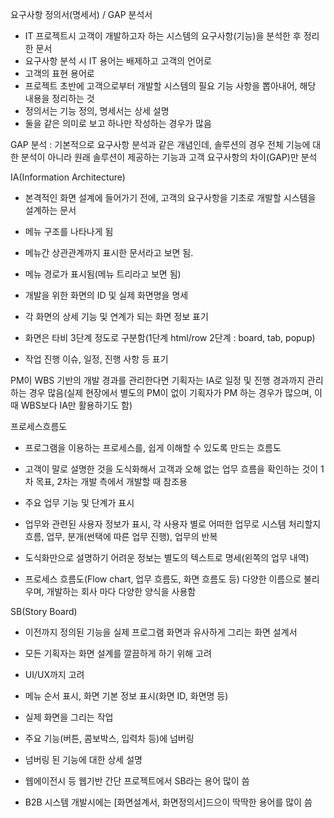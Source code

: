 요구사항 정의서(명세서) / GAP 분석서

- IT 프로젝트시 고객이 개발하고자 하는 시스템의 요구사항(기능)을 분석한 후 정리한 문서
- 요구사항 분석 시 IT 용어는 배제하고 고객의 언어로
- 고객의 표현 용어로
- 프로젝트 초반에 고객으로부터 개발할 시스템의 필요 기능 사항을 뽑아내어, 해당 내용을 정리하는 것
- 정의서는 기능 정의, 명세서는 상세 설명
- 둘을 같은 의미로 보고 하나만 작성하는 경우가 많음



GAP 분석 : 기본적으로 요구사항 분석과 같은 개념인데, 솔루션의 경우 전체 기능에 대한 분석이 아니라 원래 솔루션이 제공하는 기능과 고객 요구사항의 차이(GAP)만 분석



IA(Information Architecture)

- 본격적인 화면 설계에 들어가기 전에, 고객의 요구사항을 기초로 개발할 시스템을 설계하는 문서
- 메뉴 구조를 나타나게 됨
- 메뉴간 상관관계까지 표시한 문서라고 보면 됨.



- 메뉴 경로가 표시됨(메뉴 트리라고 보면 됨)
- 개발을 위한 화면의 ID 및 실제 화면명을 명세
- 각 화면의 상세 기능 및 연계가 되는 화면 정보 표기
- 화면은 타비 3단계 정도로 구분함(1단계 html/row 2단계 : board, tab, popup)
- 작업 진행 이슈, 일정, 진행 사항 등 표기



PM이 WBS 기반의 개발 경과를 관리한다면 기획자는 IA로 일정 및 진행 경과까지 관리하는 경우 많음(실제 현장에서 별도의 PM이 없이 기획자가 PM 하는 경우가 많으며, 이 때 WBS보다 IA만 활용하기도 함)



프로세스흐름도

- 프로그램을 이용하는 프로세스를, 쉽게 이해할 수 있도록 만드는 흐름도
- 고객이 말로 설명한 것을 도식화해서 고객과 오해 없는 업무 흐름을 확인하는 것이 1차 목표, 2차는 개발 측에서 개발할 때 참조용

- 주요 업무 기능 및 단계가 표시
- 업무와 관련된 사용자 정보가 표시, 각 사용자 별로 어떠한 업무로 시스템 처리할지 흐름, 업무, 분개(썬택에 따른 업무 진행), 업무의 반복

- 도식화만으로 설명하기 어려운 정보는 별도의 텍스트로 명세(왼쪽의 업무 내역)
- 프로세스 흐름도(Flow chart, 업무 흐름도, 화면 흐름도 등) 다양한 이름으로 불리우며, 개발하는 회사 마다 다양한 양식을 사용함

SB(Story Board)

- 이전까지 정의된 기능을 실제 프로그램 화면과 유사하게 그리는 화면 설계서
- 모든 기획자는 화면 설계를 깔끔하게 하기 위해 고려
- UI/UX까지 고려

- 메뉴 순서 표시, 화면 기본 정보 표시(화면 ID, 화면명 등)
- 실제 화면을 그리는 작업
- 주요 기능(버튼, 콤보박스, 입력차 등)에 넘버링
- 넘버링 된 기능에 대한 상세 설명

- 웹에이전시 등 웹기반 간단 프로젝트에서 SB라는 용어 많이 씀
- B2B 시스템 개발시에는 [화면설계서, 화면정의서]드으이 딱딱한 용어를 많이 씀